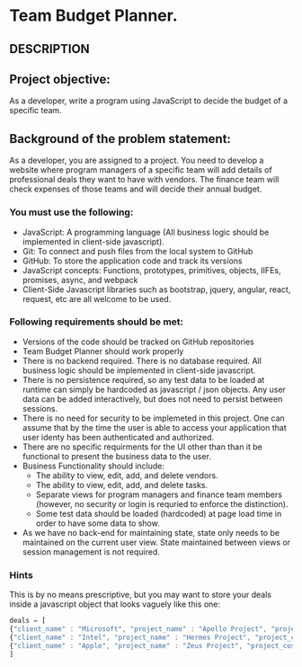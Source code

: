 # Team Budget Planner.
## DESCRIPTION

## Project objective: 

As a developer, write a program using JavaScript to decide the budget of a specific team.


## Background of the problem statement: 

As a developer, you are assigned to a project. You need to develop a website where program managers of a specific team will add details of professional deals they want to have with vendors. The finance team will check expenses of those teams and will decide their annual budget.


### You must use the following: 

 * JavaScript: A programming language  (All business logic should be implemented in client-side javascript).
 * Git: To connect and push files from the local system to GitHub
 * GitHub: To store the application code and track its versions
 * JavaScript concepts: Functions, prototypes, primitives, objects, IIFEs, promises, async, and webpack
 * Client-Side Javascript libraries such as bootstrap, jquery, angular, react, request, etc are all welcome to be used.


### Following requirements should be met: 

 * Versions of the code should be tracked on GitHub repositories 
 * Team Budget Planner should work properly
 * There is no backend required.   There is no database required. All business logic should be implemented in client-side javascript.
 * There is no persistence required, so any test data to be loaded at runtime can simply be hardcoded as javascript / json objects.  Any user data can be added interactively, but does not need to persist between sessions.
 * There is no need for security to be implemeted in this project.  One can assume that by the time the user is able to access your application that user identy has been authenticated and authorized.
 * There are no specific requirments for the UI other than than it be functional to present the business data to the user.
 * Business Functionality should include:
   - The ability to view, edit, add, and delete vendors.
   - The ability to view, edit, add, and delete tasks.
   - Separate views for program managers and finance team members (however, no security or login is requried to enforce the distinction).
   - Some test data should be loaded (hardcoded) at page load time in order to have some data to show.
 * As we have no back-end for maintaining state, state only needs to be maintained on the current user view.  State maintained between views or session management is not required.    


### Hints

This is by no means prescriptive, but you may want to store your deals inside a javascript object that looks vaguely like this one:

```javascript
deals = [
{"client_name" : "Microsoft", "project_name" : "Apollo Project", "project_cost" : 1000},
{"client_name" : "Intel", "project_name" : "Hermes Project", "project_cost" : 10000},
{"client_name" : "Apple", "project_name" : "Zeus Project", "project_cost" : 100000}
]
```

